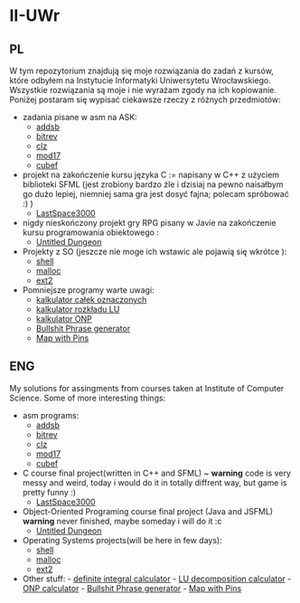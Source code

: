 # II-UWr
## PL
W tym repozytorium znajdują się moje rozwiązania do zadań z kursów, które odbyłem na Instytucie Informatyki Uniwersytetu Wrocławskiego. Wszystkie rozwiązania są moje i nie wyrażam zgody na ich kopiowanie. Poniżej postaram się wypisać ciekawsze rzeczy z różnych przedmiotów:
 - zadania pisane w asm na ASK:
    - [addsb](https://github.com/deeckowy/II-UWr/blob/main/ArchitekturySystemowKomputerowych/lista6)
    - [bitrev](https://github.com/deeckowy/II-UWr/blob/main/ArchitekturySystemowKomputerowych/lista6)
    - [clz](https://github.com/deeckowy/II-UWr/blob/main/ArchitekturySystemowKomputerowych/lista7)
    - [mod17](https://github.com/deeckowy/II-UWr/tree/main/ArchitekturySystemowKomputerowych/lista9)
    - [cubef](https://github.com/deeckowy/II-UWr/tree/main/ArchitekturySystemowKomputerowych/lista9)
  - projekt na zakończenie kursu języka C := napisany w C++ z użyciem biblioteki SFML (jest zrobiony bardzo źle i dzisiaj na pewno naisałbym go dużo lepiej, niemniej sama gra jest dosyć fajna; polecam spróbować :) )
    - [LastSpace3000](https://github.com/deeckowy/II-UWr/tree/main/LastSpace3000)
  - nigdy nieskończony projekt gry RPG pisany w Javie na zakończenie kursu programowania obiektowego :
    - [Untitled Dungeon](https://github.com/deeckowy/II-UWr/tree/main/ProgramowanieObiektowe/project)
  - Projekty z SO (jeszcze nie moge ich wstawic ale pojawią się wkrótce ):
    - [shell]() 
    - [malloc](https://github.com/deeckowy/II-UWr/tree/main/SystemyOperacyjne/so-malloc-master)
    - [ext2](https://github.com/deeckowy/II-UWr/tree/main/SystemyOperacyjne/so-ext2-master)
  - Pomniejsze programy warte uwagi:
    - [kalkulator całek oznaczonych](https://github.com/deeckowy/II-UWr/blob/main/AnalizaNumerycznaL/lista13/zadanie5.cpp) 
    - [kalkulator rozkładu LU](https://github.com/deeckowy/II-UWr/blob/main/AnalizaNumerycznaL/lista14/LUcalc.cpp)
    - [kalkulator ONP](https://github.com/deeckowy/II-UWr/tree/main/KursCPP/lista10)
    - [Bullshit Phrase generator](https://github.com/deeckowy/II-UWr/tree/main/KursWWW/lista4/zadanie2)
    - [Map with Pins](https://github.com/deeckowy/II-UWr/tree/main/KursWWW/lista11/zadanie2)
    
## ENG
My solutions for assingments from courses taken at Institute of Computer Science. Some of more interesting things:
  - asm programs:
    - [addsb](https://github.com/deeckowy/II-UWr/blob/main/ArchitekturySystemowKomputerowych/lista6)
    - [bitrev](https://github.com/deeckowy/II-UWr/blob/main/ArchitekturySystemowKomputerowych/lista6)
    - [clz](https://github.com/deeckowy/II-UWr/blob/main/ArchitekturySystemowKomputerowych/lista7)
    - [mod17](https://github.com/deeckowy/II-UWr/tree/main/ArchitekturySystemowKomputerowych/lista9)
    - [cubef](https://github.com/deeckowy/II-UWr/tree/main/ArchitekturySystemowKomputerowych/lista9)
  - C course final project(written in C++ and SFML) ~ **warning** code is very messy and weird, today i would do it in totally diffrent way, but game is pretty funny :) 
    - [LastSpace3000](https://github.com/deeckowy/II-UWr/tree/main/LastSpace3000)
  - Object-Oriented Programing course final project (Java and JSFML) **warning** never finished, maybe someday i will do it :c
    - [Untitled Dungeon](https://github.com/deeckowy/II-UWr/tree/main/ProgramowanieObiektowe/project)
  - Operating Systems projects(will be here in few days):
    - [shell]() 
    - [malloc](https://github.com/deeckowy/II-UWr/tree/main/SystemyOperacyjne/so-malloc-master)
    - [ext2](https://github.com/deeckowy/II-UWr/tree/main/SystemyOperacyjne/so-ext2-master)
   - Other stuff:
    - [definite integral calculator](https://github.com/deeckowy/II-UWr/blob/main/AnalizaNumerycznaL/lista13/zadanie5.cpp) 
    - [LU decomposition calculator](https://github.com/deeckowy/II-UWr/blob/main/AnalizaNumerycznaL/lista14/LUcalc.cpp)
    - [ONP calculator](https://github.com/deeckowy/II-UWr/tree/main/KursCPP/lista10)
    - [Bullshit Phrase generator](https://github.com/deeckowy/II-UWr/tree/main/KursWWW/lista4/zadanie2)
    - [Map with Pins](https://github.com/deeckowy/II-UWr/tree/main/KursWWW/lista11/zadanie2)
